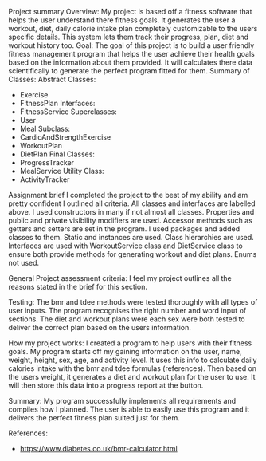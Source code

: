 Project summary
Overview:
My project is based off a fitness software that helps the user understand there fitness goals. It generates the user a workout, diet, daily calorie intake plan completely customizable to the users specific details. This system lets them track their progress, plan, diet and workout history too.
Goal:
The goal of this project is to build a user friendly fitness management program that helps the user achieve their health goals based on the information about them provided. It will calculates there data scientifically to generate the perfect program fitted for them.
Summary of Classes:
Abstract Classes:
-	Exercise
-	FitnessPlan
Interfaces:
-	FitnessService
Superclasses:
-	User
-	Meal
Subclass:
-	CardioAndStrengthExercise
-	WorkoutPlan
-	DietPlan
Final Classes:
-	ProgressTracker
-	MealService
Utility Class:
-	ActivityTracker


Assignment brief
I completed the project to the best of my ability and am pretty confident I outlined all criteria. All classes and interfaces are labelled above. I used constructors in many if not almost all classes. Properties and public and private visibility modifiers are used. Accessor methods such as getters and setters are set in the program. I used packages and added classes to them.  Static and instances are used. Class hierarchies are used.  Interfaces are used with WorkoutService class and DietService  class to ensure both provide methods for generating workout and diet plans.
Enums not used.

General Project assessment criteria:
I feel my project outlines all the reasons stated in the brief for this section.

Testing:
The bmr and tdee methods were tested thoroughly with all types of user  inputs. The program recognises the right number and word input of sections. The diet and workout plans were each sex were both tested to deliver the correct plan based on the users information.

How my project works:
I created a program to help users with their fitness goals. My program starts off my gaining information on the user, name, weight, height, sex, age, and activity level. It uses this info to calculate daily calories intake with the bmr and tdee formulas (references). Then based on the users weight, it generates a diet and workout plan for the user to use. It will then store this data into a progress report at the button.	

Summary:
My program successfully implements all requirements and compiles how I planned. The user is able to easily use this program and it delivers the perfect fitness plan suited just for them.


References:
-	https://www.diabetes.co.uk/bmr-calculator.html

